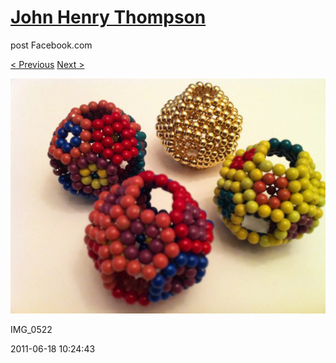 # [John Henry Thompson](../README.md)
post Facebook.com

[< Previous](2011-06-18-8.md) [Next >](2011-06-18-10.md)

[![](../media/2011-06-18/Magnetic-Balls-IMG_0522.jpg)](../README.md)

IMG_0522

2011-06-18 10:24:43